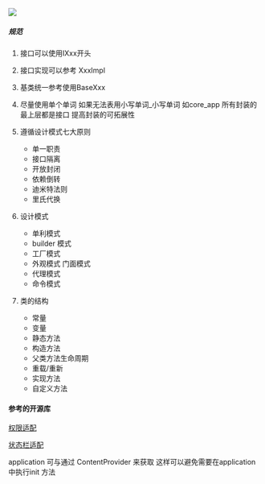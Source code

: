 [![](https://jitpack.io/v/huangqiqiang/CoreApp.svg)](https://jitpack.io/#huangqiqiang/CoreApp)
##### 规范
1. 接口可以使用IXxx开头
2. 接口实现可以参考 XxxImpl
2. 基类统一参考使用BaseXxx

1. 尽量使用单个单词 如果无法表用小写单词_小写单词 如core_app
 所有封装的最上层都是接口 提高封装的可拓展性

1. 遵循设计模式七大原则
    - 单一职责
    - 接口隔离
    - 开放封闭
    - 依赖倒转
    - 迪米特法则
    - 里氏代换
1. 设计模式
    - 单利模式
    - builder 模式
    - 工厂模式
    - 外观模式 门面模式
    - 代理模式
    - 命令模式
1. 类的结构
    - 常量
    - 变量
    - 静态方法
    - 构造方法
    - 父类方法生命周期
    - 重载/重新
    - 实现方法
    - 自定义方法

#### 参考的开源库
  [权限适配](https://github.com/soulqw/SoulPermission)

  [状态栏适配]( https://github.com/gyf-dev/ImmersionBar)


application 可与通过 ContentProvider 来获取  这样可以避免需要在application 中执行init 方法